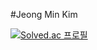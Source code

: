#Jeong Min Kim

[![Solved.ac
프로필](http://mazassumnida.wtf/api/v2/generate_badge?boj={jm0514})](https://solved.ac/{jm0514})
